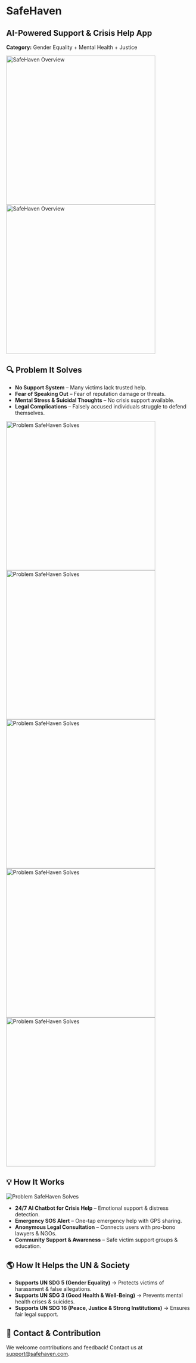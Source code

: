<body>
    <div class="container">
        <h1>SafeHaven</h1>
        <h2>AI-Powered Support & Crisis Help App</h2>
        <p><strong>Category:</strong> Gender Equality + Mental Health + Justice</p>
        <div >
        <img src="https://n2ypycuabyjxsqre.public.blob.vercel-storage.com/Screenshot%202025-03-27%20235950-hoU1gbNteO9qUc6PFhOROtcdIsduWi.png" height=400px alt="SafeHaven Overview">
        <img src="https://n2ypycuabyjxsqre.public.blob.vercel-storage.com/Screenshot%202025-03-28%20000010-DryCSwIYdPNldCBRVwGXAOIqNBILjr.png" height=400px alt="SafeHaven Overview">
        </div>
        <h2>🔍 Problem It Solves</h2>
        <ul>
            <li><strong>No Support System</strong> – Many victims lack trusted help.</li>
            <li><strong>Fear of Speaking Out</strong> – Fear of reputation damage or threats.</li>
            <li><strong>Mental Stress & Suicidal Thoughts</strong> – No crisis support available.</li>
            <li><strong>Legal Complications</strong> – Falsely accused individuals struggle to defend themselves.</li>
        </ul>
        <img src="https://n2ypycuabyjxsqre.public.blob.vercel-storage.com/Screenshot%202025-03-28%20015154-heTLZcruwAKaxysn5JkO9Awe9IREpR.png" height=400px  alt="Problem SafeHaven Solves">
        <img src="https://n2ypycuabyjxsqre.public.blob.vercel-storage.com/Screenshot%202025-03-28%20015217-Zsm9NW8qIw7IOsv5CxeuRZzhlD8qzc.png" height=400px  alt="Problem SafeHaven Solves">
        <img src="https://n2ypycuabyjxsqre.public.blob.vercel-storage.com/Screenshot%202025-03-28%20015350-Sm36wPvRw25mUquIsIKV7S3RfIqd27.png" height=400px  alt="Problem SafeHaven Solves">
        <img src="https://n2ypycuabyjxsqre.public.blob.vercel-storage.com/Screenshot%202025-03-28%20015406-VcImTJta8chvB7PuHssIGbQOLZh6mw.png" height=400px  alt="Problem SafeHaven Solves">
        <img src="https://n2ypycuabyjxsqre.public.blob.vercel-storage.com/Screenshot%202025-03-28%20015419-UflAHkIwDLm2LrcTiDtjsPGEB2yAcC.png" height=400px  alt="Problem SafeHaven Solves">
        <h2>💡 How It Works</h2>
         <img src="https://n2ypycuabyjxsqre.public.blob.vercel-storage.com/Screenshot%202025-03-26%20151543-VVy6zr4TQwPo4pNcXATX5vnkMzjvox.png" alt="Problem SafeHaven Solves">
        <ul>
            <li><strong>24/7 AI Chatbot for Crisis Help</strong> – Emotional support & distress detection.</li>
            <li><strong>Emergency SOS Alert</strong> – One-tap emergency help with GPS sharing.</li>
            <li><strong>Anonymous Legal Consultation</strong> – Connects users with pro-bono lawyers & NGOs.</li>
            <li><strong>Community Support & Awareness</strong> – Safe victim support groups & education.</li>
        </ul>
        <h2>🌎 How It Helps the UN & Society</h2>
        <ul>
            <li><strong>Supports UN SDG 5 (Gender Equality)</strong> → Protects victims of harassment & false allegations.</li>
            <li><strong>Supports UN SDG 3 (Good Health & Well-Being)</strong> → Prevents mental health crises & suicides.</li>
            <li><strong>Supports UN SDG 16 (Peace, Justice & Strong Institutions)</strong> → Ensures fair legal support.</li>
        </ul>
        <h2>📩 Contact & Contribution</h2>
        <p>We welcome contributions and feedback! Contact us at <a href="mailto:support@safehaven.com">support@safehaven.com</a>.</p>
    </div>
</body>
</html>
